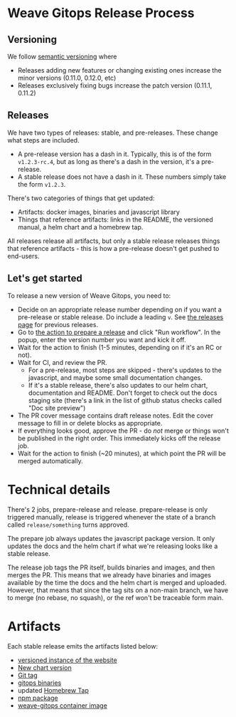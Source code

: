 # Weave Gitops Release Process

## Versioning

We follow [semantic versioning](https://semver.org/) where
- Releases adding new features or changing existing ones increase the minor versions (0.11.0, 0.12.0, etc)
- Releases exclusively fixing bugs increase the patch version (0.11.1, 0.11.2)

## Releases

We have two types of releases: stable, and pre-releases. These change
what steps are included.

- A pre-release version has a dash in it. Typically, this is of the
  form `v1.2.3-rc.4`, but as long as there's a dash in the version,
  it's a pre-release.
- A stable release does not have a dash in it. These numbers simply
  take the form `v1.2.3`.

There's two categories of things that get updated:
- Artifacts: docker images, binaries and javascript library
- Things that reference artifacts: links in the README, the versioned
 manual, a helm chart and a homebrew tap.

All releases release all artifacts, but only a stable release releases
things that reference artifacts - this is how a pre-release doesn't
get pushed to end-users.

## Let's get started

To release a new version of Weave Gitops, you need to:
- Decide on an appropriate release number depending on if you want a
  pre-release or stable release. Do include a leading `v`. See [the
  releases page](https://github.com/weaveworks/weave-gitops/releases)
  for previous releases.
- Go to [the action to prepare a release](https://github.com/weaveworks/weave-gitops/actions/workflows/prepare-release.yaml)
  and click "Run workflow". In the popup, enter the version number you
  want and kick it off.
- Wait for the action to finish (1-5 minutes, depending on if it's an
  RC or not).
- Wait for CI, and review the PR.
  - For a pre-release, most steps are skipped - there's updates to the
    javascript, and maybe some small documentation changes.
  - If it's a stable release, there's also updates to our helm chart,
    documentation and README. Don't forget to check out the docs
    staging site (there's a link in the list of github status checks
    called "Doc site preview")
- The PR cover message contains draft release notes. Edit the cover
  message to fill in or delete blocks as appropriate.
- If everything looks good, approve the PR - do *not* merge or things
  won't be published in the right order. This immediately kicks off the
  release job.
- Wait for the action to finish (~20 minutes), at which point the PR
  will be merged automatically.

# Technical details

There's 2 jobs, prepare-release and release. prepare-release is only
triggered manually, release is triggered whenever the state of a
branch called `release/something` turns approved.

The prepare job always updates the javascript package version. It only
updates the docs and the helm chart if what we're releasing looks like
a stable release.

The release job tags the PR itself, builds binaries and images, and
then merges the PR. This means that we already have binaries and
images available by the time the docs and the helm chart is merged and
uploaded. However, that means that since the tag sits on a non-main
branch, we have to merge (no rebase, no squash), or the ref won't be
traceable form main.

# Artifacts

Each stable release emits the artifacts listed below:

- [versioned instance of the website](https://github.com/weaveworks/weave-gitops/tree/main/website/versioned_docs)
- [New chart version](https://github.com/weaveworks/weave-gitops/pkgs/container/charts%2Fweave-gitops)
- [Git tag](https://github.com/weaveworks/weave-gitops/tags)
- [gitops binaries](https://github.com/weaveworks/weave-gitops/releases)
- updated [Homebrew Tap](https://github.com/weaveworks/homebrew-tap/blob/master/Formula/gitops.rb)
- [npm package](https://github.com/weaveworks/weave-gitops/pkgs/npm/weave-gitops)
- [weave-gitops container image](https://github.com/weaveworks/weave-gitops/pkgs/container/weave-gitops)
